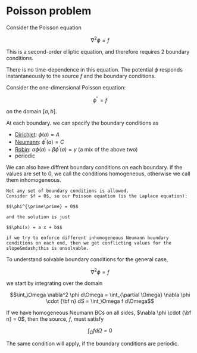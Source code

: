 # Poisson problem

Consider the Poisson equation

$$\nabla^2 \phi = f$$

This is a second-order elliptic equation, and therefore requires 2 boundary conditions.

There is no time-dependence in this equation.  The potential $\phi$
responds instantaneously to the source $f$ and the boundary
conditions.

Consider the one-dimensional Poisson equation:

$$\phi^{\prime\prime} = f$$

on the domain $[a, b]$.

At each boundary. we can specify the boundary conditions as

* [Dirichlet](https://en.wikipedia.org/wiki/Dirichlet_boundary_condition): $\phi(a) = A$
* [Neumann](https://en.wikipedia.org/wiki/Neumann_boundary_condition): $\phi^\prime(a) = C$
* [Robin](https://en.wikipedia.org/wiki/Robin_boundary_condition): $\alpha \phi(a) + \beta \phi^\prime(a) = \gamma$ (a mix of the above two)
* periodic

We can also have diffrent boundary conditions on each boundary.
If the values are set to 0, we call the
conditions homogeneous, otherwise we call them inhomogeneous.

```{note}
Not any set of boundary conditions is allowed.
Consider $f = 0$, so our Poisson equation (is the Laplace equation):

$$\phi^{\prime\prime} = 0$$

and the solution is just

$$\phi(x) = a x + b$$

if we try to enforce different inhomogeneous Neumann boundary
conditions on each end, then we get conflicting values for the
slope&mdash;this is unsolvable.
```

To understand solvable boundary conditions for the general case, 

$$\nabla^2 \phi = f$$

we start by integrating over the domain

$$\int_\Omega \nabla^2 \phi d\Omega = \int_{\partial \Omega} \nabla \phi \cdot {\bf n} dS = \int_\Omega f d\Omega$$

If we have homogeneous Neumann BCs on all sides, $\nabla \phi \cdot
{\bf n} = 0$, then the source, $f$, must satisfy

$$\int_\Omega f d\Omega = 0$$

The same condition will apply, if the boundary conditions are periodic.
